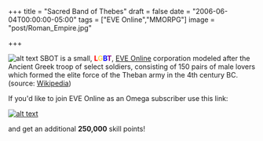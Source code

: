 +++
title = "Sacred Band of Thebes"
draft = false
date = "2006-06-04T00:00:00-05:00"
tags = ["EVE Online","MMORPG"]
image = "post/Roman_Empire.jpg"

+++

![alt text][SBOT]
SBOT is a small, **<font color='red'>L</font><font color='#FFDB58'>G</font><font color='blue'>B</font><font color='purple'>T</font>**, [EVE Online][] corporation modeled after the Ancient Greek troop of select soldiers, consisting of 150 pairs of male lovers which formed the elite force of the Theban army in the 4th century BC. (source: [Wikipedia][])

If you'd like to join EVE Online as an Omega subscriber use this link:

[![alt text](https://solaegis.com/post/eve_online_04.png)](http://secure.eveonline.com/signup/?invc=28b74d18-974b-4983-b4bb-691286e26c75&action=buddy)

and get an additional **250,000** skill points!

[EVE Online]: http://secure.eveonline.com/signup/?invc=28b74d18-974b-4983-b4bb-691286e26c75&action=buddy

[SBOT]: https://image.eveonline.com/Corporation/840917079_64.png "Sacred Band of Thebes [SBOT]"

[Wikipedia]: https://en.wikipedia.org/wiki/Sacred_Band_of_Thebes "Wikipedia"
